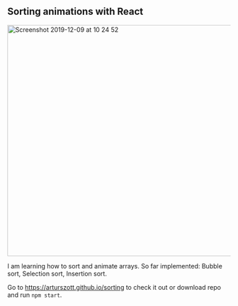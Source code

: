 ## Sorting animations with React

<img width="522" alt="Screenshot 2019-12-09 at 10 24 52" src="https://user-images.githubusercontent.com/2734152/70423842-95319200-1a6e-11ea-9763-5e65fa87853b.png">

I am learning how to sort and animate arrays. So far implemented: Bubble sort, Selection sort, Insertion sort.

Go to https://arturszott.github.io/sorting to check it out or download repo and run ```npm start```.


